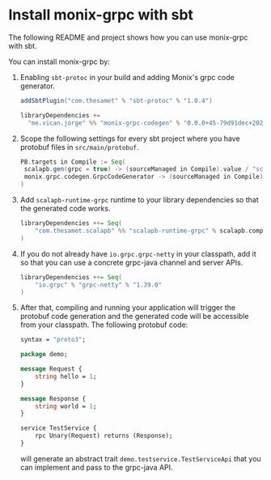# Install monix-grpc with sbt

The following README and project shows how you can use monix-grpc with sbt.

You can install monix-grpc by:

1. Enabling `sbt-protoc` in your build and adding Monix's grpc code generator.

    ```scala
    addSbtPlugin("com.thesamet" % "sbt-protoc" % "1.0.4")

    libraryDependencies +=
      "me.vican.jorge" %% "monix-grpc-codegen" % "0.0.0+45-79d91dec+20210625-1618"
    ```

1. Scope the following settings for every sbt project where you have protobuf
   files in `src/main/protobuf`.

    ```scala
    PB.targets in Compile := Seq(
     scalapb.gen(grpc = true) -> (sourceManaged in Compile).value / "scalapb",
     monix.grpc.codegen.GrpcCodeGenerator -> (sourceManaged in Compile).value / "scalapb"
    )
    ```

1. Add `scalapb-runtime-grpc` runtime to your library dependencies so that the
   generated code works.

    ```scala
    libraryDependencies ++= Seq(
        "com.thesamet.scalapb" %% "scalapb-runtime-grpc" % scalapb.compiler.Version.scalapbVersion
    )
    ```

1. If you do not already have `io.grpc.grpc-netty` in your classpath, add it so
   that you can use a concrete grpc-java channel and server APIs.

    ```scala
    libraryDependencies ++= Seq(
        "io.grpc" % "grpc-netty" % "1.39.0"
    )
    ```

1. After that, compiling and running your application will trigger the protobuf
   code generation and the generated code will be accessible from your classpath.
   The following protobuf code:

    ```protobuf
    syntax = "proto3";

    package demo;

    message Request {
        string hello = 1;
    }

    message Response {
        string world = 1;
    }

    service TestService {
        rpc Unary(Request) returns (Response);
    }
    ```

    will generate an abstract trait `demo.testservice.TestServiceApi` that you
    can implement and pass to the grpc-java API.
